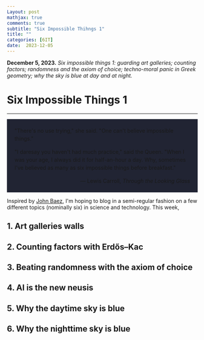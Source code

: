 ```yaml
---
Layout: post
mathjax: true
comments: true
subtitle: "Six Impossible Thihngs 1"
title: ""
categories: [6IT]
date:  2023-12-05
---
```


**December 5, 2023.** *Six impossible things 1: guarding art
  galleries; counting factors; randomness and the axiom of choice;
  techno-moral panic in Greek geometry; why the sky is blue at day and
  at night.*

<h1>Six Impossible Things 1</h1>

---

<div style="background-color: #212433 ; padding: 20px; border: 0px solid
grey; line-height:1.5">
"There's no use trying," she said. "One can't believe impossible
things."<br>

"I daresay you haven't had much practice," said the Queen. "When I was
your age, I always did it for half-an-hour a day. Why, sometimes I've
believed as many as six impossible things before breakfast."<br>

<div style="text-align: right">— Lewis Carroll, <i>Through the Looking Glass</i>
</div>
</div>

Inspired by [John Baez](https://math.ucr.edu/home/baez/TWF.html), I'm
hoping to blog in a semi-regular fashion on a few different topics
(nominally six) in science and technology. This week, 

<h2>1. Art galleries walls</h2>

<h2>2. Counting factors with Erdős–Kac</h2>

<h2>3. Beating randomness with the axiom of choice</h2>

<h2>4. AI is the new neusis</h2>

<h2>5. Why the daytime sky is blue</h2>

<h2>6. Why the nighttime sky is blue</h2>
